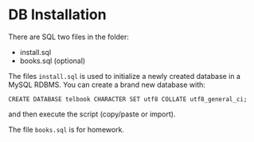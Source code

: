 # DB Installation

There are SQL two files in the folder:

  - install.sql
  - books.sql (optional)
  
The files `install.sql` is used to initialize a newly created database in a MySQL RDBMS.
You can create a brand new database with: 

  `CREATE DATABASE telbook CHARACTER SET utf8 COLLATE utf8_general_ci;`
  
and then execute the script (copy/paste or import).

The file `books.sql` is for homework.
